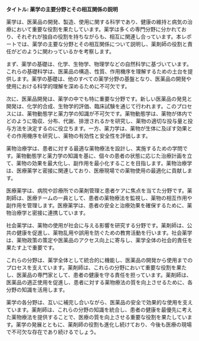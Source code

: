 **タイトル: 薬学の主要分野とその相互関係の説明**

薬学は、医薬品の開発、製造、使用に関する科学であり、健康の維持と病気の治療において重要な役割を果たしています。薬学は多くの専門分野に分かれており、それぞれが独自の役割を持ちながらも、相互に関連し合っています。本レポートでは、薬学の主要な分野とその相互関係について説明し、薬剤師の役割と責任がどのように関わっているかを考察します。

まず、薬学の基礎は、化学、生物学、物理学などの自然科学に基づいています。これらの基礎科学は、医薬品の構造、性質、作用機序を理解するための土台を提供します。薬学の基礎は、他のすべての薬学分野の基盤となり、医薬品の開発や使用における科学的理解を深めるために不可欠です。

次に、医薬品開発は、薬学の中でも特に重要な分野です。新しい医薬品の発見と開発は、化学的合成、生物学的評価、臨床試験を通じて行われます。このプロセスには、薬物動態学と薬力学の知識が不可欠です。薬物動態学は、薬物が体内でどのように吸収、分布、代謝、排泄されるかを研究し、薬物の適切な投与量と投与方法を決定するのに役立ちます。一方、薬力学は、薬物が生体に及ぼす効果とその作用機序を研究し、薬物の有効性と安全性を評価します。

薬物治療学は、患者に対する最適な薬物療法を設計し、実施するための学問です。薬物動態学と薬力学の知識を基に、個々の患者の状態に応じた治療計画を立て、薬物の効果を最大化し、副作用を最小化することを目指します。薬物治療学は、医療薬学と密接に関連しており、医療現場での薬物使用の最適化に貢献します。

医療薬学は、病院や診療所での薬剤管理と患者ケアに焦点を当てた分野です。薬剤師は、医療チームの一員として、患者の薬物療法を監視し、薬物の相互作用や副作用を管理します。医療薬学は、患者の安全と治療効果を確保するために、薬物治療学と密接に連携しています。

社会薬学は、薬物の使用が社会に与える影響を研究する分野です。薬剤師は、公共の健康を促進し、薬物乱用や誤用を防ぐための教育活動を行います。社会薬学は、薬物政策の策定や医薬品のアクセス向上に寄与し、薬学全体の社会的責任を果たす上で重要です。

これらの分野は、薬学全体として統合的に機能し、医薬品の開発から使用までのプロセスを支えています。薬剤師は、これらの分野において重要な役割を果たし、医薬品の専門家として、患者の健康を守る責任を担っています。薬剤師は、医薬品の適正使用を促進し、患者に対する薬物療法の質を向上させるために、各分野の知識を活用します。

薬学の各分野は、互いに補完し合いながら、医薬品の安全で効果的な使用を支えています。薬剤師は、これらの分野の知識を統合し、患者の健康を最優先に考えた薬物療法を提供することで、医療の質を向上させる重要な役割を果たしています。薬学の発展とともに、薬剤師の役割も進化し続けており、今後も医療の現場で不可欠な存在であり続けるでしょう。